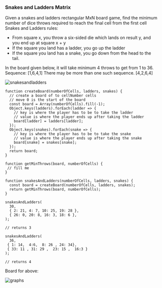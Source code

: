 ### Snakes and Ladders Matrix
Given a snakes and ladders rectangular MxN board game,
find the minimum number of dice throws required to reach the final cell from the first cell
Snakes and Ladders rules:
- From square x, you throw a six-sided die which lands on result y, and you end up at square x + y
- If the square you land has a ladder, you go up the ladder
- If the square you land has a snake, you go down from the head to the tail.

In the board given below, it will take minimum 4 throws to get from 1 to 36.
Sequence: [1,6,4,1]
There may be more than one such sequence. [4,2,6,4]

![snakesandladders](https://i.imgur.com/Sw2iVNO.jpg)

```
function createBoard(numberOfCells, ladders, snakes) {
  // create a board of to cellNumber cells
  // move 0 is the start of the board
  const board = Array(numberOfCells).fill(-1);
  Object.keys(ladders).forEach(ladder => {
    // key is where the player has to be to take the ladder
    // value is where the player ends up after taking the ladder
    board[ladder] = ladders[ladder];
  });
  Object.keys(snakes).forEach(snake => {
    // key is where the player has to be to take the snake
    // value is where the player ends up after taking the snake
    board[snake] = snakes[snake];
  });
  return board;
}

function getMinThrows(board, numberOfCells) {
 // fill me
}

function snakesAndLadders(numberOfCells, ladders, snakes) {
  const board = createBoard(numberOfCells, ladders, snakes);
  return getMinThrows(board, numberOfCells);
}

snakesAndLadders(
  30,
  { 2: 21, 4: 7, 10: 25, 19: 28 },
  { 26: 0, 20: 8, 16: 3, 18: 6 },
);

// returns 3

snakesAndLadders(
  36,
 { 1: 14,  4:6,  8: 26 , 24: 34},
 { 33: 11 , 31: 29 ,  23: 15 ,  16:3 }
);

// returns 4
```

Board for above:

![graphs](https://cdncontribute.geeksforgeeks.org/wp-content/uploads/snake-and-ladders.jpg)

